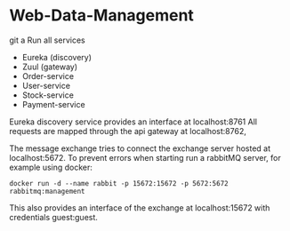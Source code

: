 # Web-Data-Management

git a
Run all services
* Eureka (discovery)
* Zuul (gateway)
* Order-service
* User-service
* Stock-service
* Payment-service

Eureka discovery service provides an interface at localhost:8761
All requests are mapped through the api gateway at localhost:8762,


The message exchange tries to connect the exchange server hosted at localhost:5672. To prevent errors when starting run a rabbitMQ server, for example using docker:

`docker run -d --name rabbit -p 15672:15672 -p 5672:5672 rabbitmq:management`

This also provides an interface of the exchange at localhost:15672 with credentials guest:guest.

